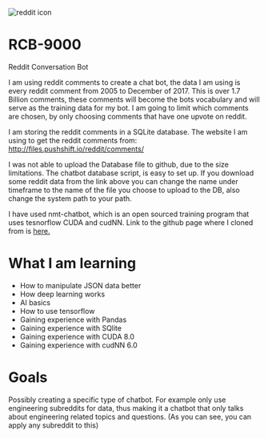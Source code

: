 ![reddit icon](https://steemitimages.com/0x0/https://res.cloudinary.com/hpiynhbhq/image/upload/v1515706468/cglulikvbtjxtewjq6zq.png)
# RCB-9000
Reddit Conversation Bot

I am using reddit comments to create a chat bot, the data I am using is every reddit comment from 2005 to December of 2017.
This is over 1.7 Billion comments, these comments will become the bots vocabulary and will serve as the training data for my bot. I am going to limit which comments are chosen, by only choosing comments that have one upvote on reddit. 

I am storing the reddit comments in a SQLite database.
The website I am using to get the reddit comments from: http://files.pushshift.io/reddit/comments/

I was not able to upload the Database file to github, due to the size limitations. The chatbot database script, is easy to set up. If you download some reddit data from the link above you can change the name under timeframe to the name of the file you choose to upload to the DB, also change the system path to your path.

I have used nmt-chatbot, which is an open sourced training program that uses tesnorflow CUDA and cudNN. Link to the github page where I cloned from is [here.](https://github.com/daniel-kukiela)

# What I am learning
* How to manipulate JSON data better
* How deep learning works
* AI basics 
* How to use tensorflow
* Gaining experience with Pandas
* Gaining experience with SQlite 
* Gaining experience with CUDA 8.0
* Gaining experience with cudNN 6.0

# Goals
Possibly creating a specific type of chatbot. For example only use engineering subreddits for data, thus making it a chatbot that only talks about engineering related topics and questions. (As you can see, you can apply any subreddit to this)
